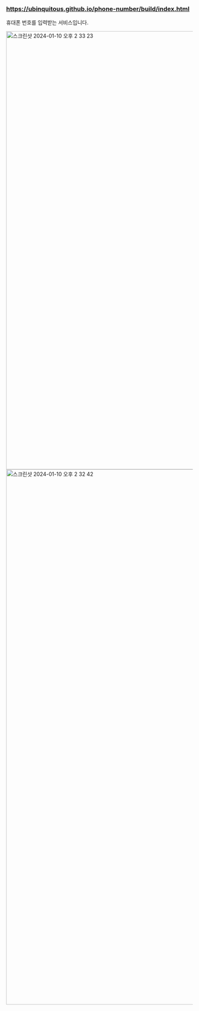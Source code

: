 ### https://ubinquitous.github.io/phone-number/build/index.html

휴대폰 번호를 입력받는 서비스입니다.

<img width="1179" alt="스크린샷 2024-01-10 오후 2 33 23" src="https://github.com/Ubinquitous/phone-number/assets/102154880/2c87911e-6389-4b47-a344-50886b784767">
<img width="1440" alt="스크린샷 2024-01-10 오후 2 32 42" src="https://github.com/Ubinquitous/phone-number/assets/102154880/248eb430-fc9a-4ce5-b65b-6bcda5de27d3">

